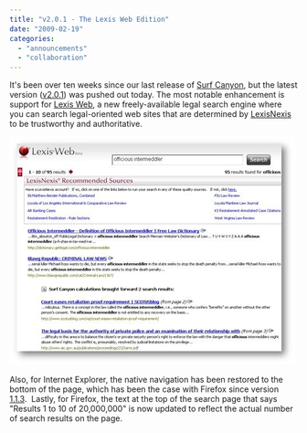 ```yaml
---
title: "v2.0.1 - The Lexis Web Edition"
date: "2009-02-19"
categories: 
  - "announcements"
  - "collaboration"
---
```


It's been over ten weeks since our last release of [Surf Canyon](http://www.surfcanyon.com), but the latest version ([v2.0.1](http://www.surfcanyon.com/search/versions.jsp)) was pushed out today. The most notable enhancement is support for [Lexis Web](http://www.lexisweb.com), a new freely-available legal search engine where you can search legal-oriented web sites that are determined by [LexisNexis](http://www.lexis.com/) to be trustworthy and authoritative.

![LexisWeb Screen Shot](/assets/images/rank-dynamics/lexisweb-screen-shot.jpg)

Also, for Internet Explorer, the native navigation has been restored to the bottom of the page, which has been the case with Firefox since version [1.1.3](http://blog.surfcanyon.com/2008/08/22/v113-released/).  Lastly, for Firefox, the text at the top of the search page that says "Results 1 to 10 of 20,000,000" is now updated to reflect the actual number of search results on the page.
